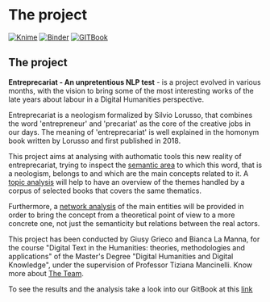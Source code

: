 # The project

[![Knime](https://img.shields.io/badge/KNIME-v.4.5-yellow)](https://www.knime.com) [![Binder](https://mybinder.org/badge\_logo.svg)](https://mybinder.org/v2/gh/Entreprecariat/Entreprecariat/HEAD) [![GITBook](https://img.shields.io/badge/GIT-Book-blue)](https://app.gitbook.com/invite/bvjAPqBfNNQobvML7btW/WqSRv541bBgMru0P3sAs)

## The project

**Entreprecariat - An unpretentious NLP test** - is a project evolved in various months, with the vision to bring some of the most interesting works of the late years about labour in a Digital Humanities perspective.

Entreprecariat is a neologism formalized by Silvio Lorusso, that combines the word 'entrepreneur' and 'precariat' as the core of the creative jobs in our days. The meaning of 'entreprecariat' is well explained in the homonym book written by Lorusso and first published in 2018.

This project aims at analysing with authomatic tools this new reality of entreprecariat, trying to inspect the [semantic area](distant-reading.md) to which this word, that is a neologism, belongs to and which are the main concepts related to it. A [topic analysis](topic-modelling.md) will help to have an overview of the themes handled by a corpus of selected books that covers the same thematics.

Furthermore, a [network analysis](network-analysis/) of the main entities will be provided in order to bring the concept from a theoretical point of view to a more concrete one, not just the semanticity but relations between the real actors.

This project has been conducted by Giusy Grieco and Bianca La Manna, for the course "Digital Text in the Humanities: theories, methodologies and applications" of the Master's Degree "Digital Humanities and Digital Knowledge", under the supervision of Professor Tiziana Mancinelli. Know more about [The Team](the-team.md).

To see the results and the analysis take a look into our GitBook at this [link](entreprecariat.gitbook.io)
